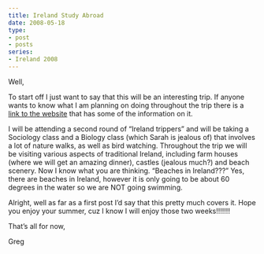 ```yaml
---
title: Ireland Study Abroad
date: 2008-05-18
type:
- post
- posts
series:
- Ireland 2008
---
```


Well,

To start off I just want to say that this will be an interesting trip. If anyone wants to know what I am planning on doing throughout the trip there is a [link to the website](http://www.thegreenpicnic.com/Studenttours.html) that has some of the information on it.

I will be attending a second round of &#8220;Ireland trippers&#8221; and will be taking a Sociology class and a Biology class (which Sarah is jealous of) that involves a lot of nature walks, as well as bird watching. Throughout the trip we will be visiting various aspects of traditional Ireland, including farm houses (where we will get an amazing dinner), castles (jealous much?) and beach scenery. Now I know what you are thinking. &#8220;Beaches in Ireland???&#8221; Yes, there are beaches in Ireland, however it is only going to be about 60 degrees in the water so we are NOT going swimming.

Alright, well as far as a first post I&#8217;d say that this pretty much covers it. Hope you enjoy your summer, cuz I know I will enjoy those two weeks!!!!!!!

That&#8217;s all for now,

Greg
